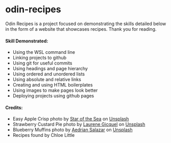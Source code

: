 # odin-recipes
<p>Odin Recipes is a project focused on demonstrating the skills detailed below in the form of a website that showcases recipes. Thank you for reading.</p>
<h4>Skill Demonstrated:</h4>
<ul>
    <li>Using the WSL command line</li>
    <li>Linking projects to github</li>
    <li>Using git for useful commits</li>
    <li>Using headings and page hierarchy</li>
    <li>Using ordered and unordered lists</li>
    <li>Using absolute and relative links</li>
    <li>Creating and using HTML boilerplates</li>
    <li>Using images to make pages look better</li>
    <li>Deploying projects using github pages</li>
</ul>
<h4>Credits:</h4>
<ul>
    <li>Easy Apple Crisp photo by <a href="https://unsplash.com/@starofthesea7?utm_content=creditCopyText&utm_medium=referral&utm_source=unsplash">Star of the Sea</a> on <a href="https://unsplash.com/photos/a-brown-pastry-with-white-powder-on-it-iDKtl167KU8?utm_content=creditCopyText&utm_medium=referral&utm_source=unsplash">Unsplash</a></li>
    <li>Strawberry Custard Pie photo by <a href="https://unsplash.com/@indianashat?utm_content=creditCopyText&utm_medium=referral&utm_source=unsplash">Laurene Gicquel</a> on <a href="https://unsplash.com/photos/red-and-white-round-fruit-on-brown-wooden-table-lYGG8TwVY-o?utm_content=creditCopyText&utm_medium=referral&utm_source=unsplash">Unsplash</a></li>
    <li>Blueberry Muffins photo by <a href="https://unsplash.com/@aedrian?utm_content=creditCopyText&utm_medium=referral&utm_source=unsplash">Aedrian Salazar</a> on <a href="https://unsplash.com/photos/brown-cupcakes-on-black-table-dRjNZk6UQK8?utm_content=creditCopyText&utm_medium=referral&utm_source=unsplash">Unsplash</a></li>
    <li>Recipes found by Chloe Little</li>
</ul>